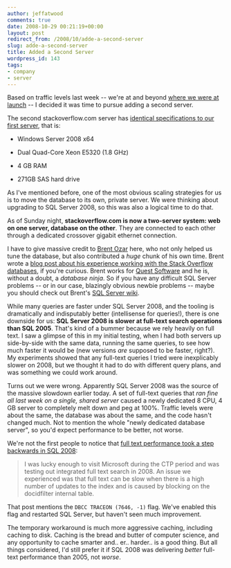 ```yaml
---
author: jeffatwood
comments: true
date: 2008-10-29 00:21:19+00:00
layout: post
redirect_from: /2008/10/adde-a-second-server
slug: adde-a-second-server
title: Added a Second Server
wordpress_id: 143
tags:
- company
- server
---
```



Based on traffic levels last week -- we're at and beyond [where we were at launch](http://blog.stackoverflow.com/2008/09/then-a-miracle-occurs-public-beta/) -- I decided it was time to pursue adding a second server.



The second stackoverflow.com server has [identical specifications to our first server](http://blog.stackoverflow.com/2008/04/our-dedicated-server/), that is:







  * Windows Server 2008 x64

  * Dual Quad-Core Xeon E5320 (1.8 GHz)

  * 4 GB RAM

  * 271GB SAS hard drive





As I've mentioned before, one of the most obvious scaling strategies for us is to move the database to its own, private server. We were thinking about upgrading to SQL Server 2008, so this was also a logical time to do that.



As of Sunday night, **stackoverflow.com is now a two-server system: web on one server, database on the other**. They are connected to each other through a dedicated crossover gigabit ethernet connection.



I have to give massive credit to [Brent Ozar](http://www.brentozar.com/) here, who not only helped us tune the database, but also contributed a _huge_ chunk of his own time. Brent wrote a [blog post about his experience working with the Stack Overflow databases](http://www.brentozar.com/archive/2008/10/sql-2008-upgrade-tuning-for-stackoverflowcom/), if you're curious. Brent works for [Quest Software](http://www.quest.com/) and he is, without a doubt, a _database ninja_. So if you have any difficult SQL Server problems -- or in our case, blazingly obvious newbie problems -- maybe you should check out Brent's [SQL Server wiki](http://sqlserverpedia.com/wiki ).



While many queries are faster under SQL Server 2008, and the tooling is dramatically and indisputably better (intellisense for queries!), there is one downside for us: **SQL Server 2008 is slower at full-text search operations than SQL 2005**. That's kind of a bummer because we rely heavily on full text. I saw a glimpse of this in my initial testing, when I had both servers up side-by-side with the same data, running the same queries, to see how much faster it would be (new versions _are_ supposed to be faster, right?). My experiments showed that any full-text queries I tried were inexplicably slower on 2008, but we thought it had to do with different query plans, and was something we could work around.



Turns out we were wrong. Apparently SQL Server 2008 was the source of the massive slowdown earlier today. A set of full-text queries that _ran fine all last week on a single, shared server_ caused a newly dedicated 8 CPU, 4 GB server to completely melt down and peg at 100%. Traffic levels were about the same, the database was about the same, and the code hasn't changed much. Not to mention the whole "newly dedicated database server", so you'd expect performance to be better, not worse.



We're not the first people to notice that [full text performance took a step backwards in SQL 2008](http://sqldev.wordpress.com/2008/09/16/sql-server-2008-full-text-slowness/):





<blockquote>
I was lucky enough to visit Microsoft during the CTP period and was testing out integrated full text search in 2008. An issue we experienced was that full text can be slow when there is a high number of updates to the index and is caused by blocking on the docidfilter internal table. 
</blockquote>





That post mentions the `DBCC TRACEON (7646, -1)` flag. We've enabled this flag and restarted SQL Server, but haven't seen much improvement.



The temporary workaround is much more aggressive caching, including caching to disk. Caching is the bread and butter of computer science, and any opportunity to cache smarter and.. er.. harder.. is a good thing. But all things considered, I'd still prefer it if SQL 2008 was delivering _better_ full-text performance than 2005, not _worse_.

